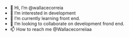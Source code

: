 - 👋 Hi, I’m @wallacecorreia
- 👀 I’m interested in development
- 🌱 I’m currently learning front end.
- 💞️ I’m looking to collaborate on development frond end.
- 📫 How to reach me @Wallacecorreiiaa

<!---
wallacecorreia/wallacecorreia is a ✨ special ✨ repository because its `README.md` (this file) appears on your GitHub profile.
You can click the Preview link to take a look at your changes.
--->
